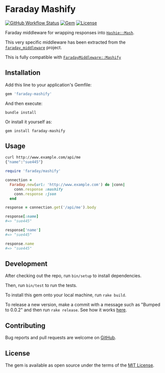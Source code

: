 # Faraday Mashify

[![GitHub Workflow Status](https://img.shields.io/github/workflow/status/sue445/faraday-mashify/ci)](https://github.com/sue445/faraday-mashify/actions?query=branch%3Amain)
[![Gem](https://img.shields.io/gem/v/faraday-mashify.svg?style=flat-square)](https://rubygems.org/gems/faraday-mashify)
[![License](https://img.shields.io/github/license/sue445/faraday-mashify.svg?style=flat-square)](LICENSE.md)

Faraday middleware for wrapping responses into [`Hashie::Mash`](https://github.com/hashie/hashie#mash).

This very specific middleware has been extracted from the [`faraday_middleware`](https://github.com/lostisland/faraday_middleware) project.

This is fully compatible with [`FaradayMiddleware::Mashify`](https://github.com/lostisland/faraday_middleware/blob/main/lib/faraday_middleware/response/mashify.rb)

## Installation

Add this line to your application's Gemfile:

```ruby
gem 'faraday-mashify'
```

And then execute:

```shell
bundle install
```

Or install it yourself as:

```shell
gem install faraday-mashify
```

## Usage
```bash
curl http://www.example.com/api/me
{"name":"sue445"}
```

```ruby
require 'faraday/mashify'

connection =
  Faraday.new(url: 'http://www.example.com') do |conn|
    conn.response :mashify
    conn.response :json
  end

response = connection.get('/api/me').body

response[:name]
#=> "sue445"

response['name']
#=> "sue445"

response.name
#=> "sue445"
```

## Development

After checking out the repo, run `bin/setup` to install dependencies.

Then, run `bin/test` to run the tests.

To install this gem onto your local machine, run `rake build`.

To release a new version, make a commit with a message such as "Bumped to 0.0.2" and then run `rake release`.
See how it works [here](https://bundler.io/guides/creating_gem.html#releasing-the-gem).

## Contributing

Bug reports and pull requests are welcome on [GitHub](https://github.com/sue445/faraday-mashify).

## License

The gem is available as open source under the terms of the [MIT License](https://opensource.org/licenses/MIT).
